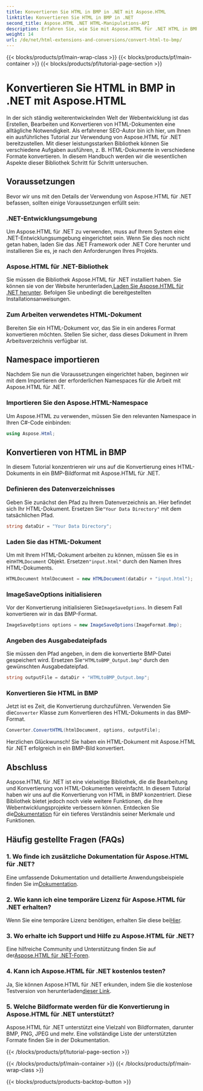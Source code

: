 ```yaml
---
title: Konvertieren Sie HTML in BMP in .NET mit Aspose.HTML
linktitle: Konvertieren Sie HTML in BMP in .NET
second_title: Aspose.HTML .NET HTML-Manipulations-API
description: Erfahren Sie, wie Sie mit Aspose.HTML für .NET HTML in BMP in .NET konvertieren. Umfassender Leitfaden für Webentwickler zur Nutzung von Aspose.HTML für .NET.
weight: 14
url: /de/net/html-extensions-and-conversions/convert-html-to-bmp/
---
```


{{< blocks/products/pf/main-wrap-class >}}
{{< blocks/products/pf/main-container >}}
{{< blocks/products/pf/tutorial-page-section >}}

# Konvertieren Sie HTML in BMP in .NET mit Aspose.HTML

In der sich ständig weiterentwickelnden Welt der Webentwicklung ist das Erstellen, Bearbeiten und Konvertieren von HTML-Dokumenten eine alltägliche Notwendigkeit. Als erfahrener SEO-Autor bin ich hier, um Ihnen ein ausführliches Tutorial zur Verwendung von Aspose.HTML für .NET bereitzustellen. Mit dieser leistungsstarken Bibliothek können Sie verschiedene Aufgaben ausführen, z. B. HTML-Dokumente in verschiedene Formate konvertieren. In diesem Handbuch werden wir die wesentlichen Aspekte dieser Bibliothek Schritt für Schritt untersuchen.

## Voraussetzungen

Bevor wir uns mit den Details der Verwendung von Aspose.HTML für .NET befassen, sollten einige Voraussetzungen erfüllt sein:

### .NET-Entwicklungsumgebung

Um Aspose.HTML für .NET zu verwenden, muss auf Ihrem System eine .NET-Entwicklungsumgebung eingerichtet sein. Wenn Sie dies noch nicht getan haben, laden Sie das .NET Framework oder .NET Core herunter und installieren Sie es, je nach den Anforderungen Ihres Projekts.

### Aspose.HTML für .NET-Bibliothek

 Sie müssen die Bibliothek Aspose.HTML für .NET installiert haben. Sie können sie von der Website herunterladen,[Laden Sie Aspose.HTML für .NET herunter](https://releases.aspose.com/html/net/). Befolgen Sie unbedingt die bereitgestellten Installationsanweisungen.

### Zum Arbeiten verwendetes HTML-Dokument

Bereiten Sie ein HTML-Dokument vor, das Sie in ein anderes Format konvertieren möchten. Stellen Sie sicher, dass dieses Dokument in Ihrem Arbeitsverzeichnis verfügbar ist.

## Namespace importieren

Nachdem Sie nun die Voraussetzungen eingerichtet haben, beginnen wir mit dem Importieren der erforderlichen Namespaces für die Arbeit mit Aspose.HTML für .NET.

### Importieren Sie den Aspose.HTML-Namespace

Um Aspose.HTML zu verwenden, müssen Sie den relevanten Namespace in Ihren C#-Code einbinden:

```csharp
using Aspose.Html;
```

## Konvertieren von HTML in BMP

In diesem Tutorial konzentrieren wir uns auf die Konvertierung eines HTML-Dokuments in ein BMP-Bildformat mit Aspose.HTML für .NET.

### Definieren des Datenverzeichnisses

 Geben Sie zunächst den Pfad zu Ihrem Datenverzeichnis an. Hier befindet sich Ihr HTML-Dokument. Ersetzen Sie`"Your Data Directory"` mit dem tatsächlichen Pfad.

```csharp
string dataDir = "Your Data Directory";
```

### Laden Sie das HTML-Dokument

 Um mit Ihrem HTML-Dokument arbeiten zu können, müssen Sie es in ein`HTMLDocument` Objekt. Ersetzen`"input.html"` durch den Namen Ihres HTML-Dokuments.

```csharp
HTMLDocument htmlDocument = new HTMLDocument(dataDir + "input.html");
```

### ImageSaveOptions initialisieren

 Vor der Konvertierung initialisieren Sie`ImageSaveOptions`. In diesem Fall konvertieren wir in das BMP-Format.

```csharp
ImageSaveOptions options = new ImageSaveOptions(ImageFormat.Bmp);
```

### Angeben des Ausgabedateipfads

 Sie müssen den Pfad angeben, in dem die konvertierte BMP-Datei gespeichert wird. Ersetzen Sie`"HTMLtoBMP_Output.bmp"` durch den gewünschten Ausgabedateipfad.

```csharp
string outputFile = dataDir + "HTMLtoBMP_Output.bmp";
```

### Konvertieren Sie HTML in BMP

 Jetzt ist es Zeit, die Konvertierung durchzuführen. Verwenden Sie die`Converter` Klasse zum Konvertieren des HTML-Dokuments in das BMP-Format.

```csharp
Converter.ConvertHTML(htmlDocument, options, outputFile);
```

Herzlichen Glückwunsch! Sie haben ein HTML-Dokument mit Aspose.HTML für .NET erfolgreich in ein BMP-Bild konvertiert.

## Abschluss

Aspose.HTML für .NET ist eine vielseitige Bibliothek, die die Bearbeitung und Konvertierung von HTML-Dokumenten vereinfacht. In diesem Tutorial haben wir uns auf die Konvertierung von HTML in BMP konzentriert. Diese Bibliothek bietet jedoch noch viele weitere Funktionen, die Ihre Webentwicklungsprojekte verbessern können. Entdecken Sie die[Dokumentation](https://reference.aspose.com/html/net/) für ein tieferes Verständnis seiner Merkmale und Funktionen.

## Häufig gestellte Fragen (FAQs)

### 1. Wo finde ich zusätzliche Dokumentation für Aspose.HTML für .NET?

 Eine umfassende Dokumentation und detaillierte Anwendungsbeispiele finden Sie im[Dokumentation](https://reference.aspose.com/html/net/).

### 2. Wie kann ich eine temporäre Lizenz für Aspose.HTML für .NET erhalten?

Wenn Sie eine temporäre Lizenz benötigen, erhalten Sie diese bei[Hier](https://purchase.aspose.com/temporary-license/).

### 3. Wo erhalte ich Support und Hilfe zu Aspose.HTML für .NET?

 Eine hilfreiche Community und Unterstützung finden Sie auf der[Aspose.HTML für .NET-Foren](https://forum.aspose.com/).

### 4. Kann ich Aspose.HTML für .NET kostenlos testen?

 Ja, Sie können Aspose.HTML für .NET erkunden, indem Sie die kostenlose Testversion von herunterladen[dieser Link](https://releases.aspose.com/).

### 5. Welche Bildformate werden für die Konvertierung in Aspose.HTML für .NET unterstützt?

Aspose.HTML für .NET unterstützt eine Vielzahl von Bildformaten, darunter BMP, PNG, JPEG und mehr. Eine vollständige Liste der unterstützten Formate finden Sie in der Dokumentation.

{{< /blocks/products/pf/tutorial-page-section >}}

{{< /blocks/products/pf/main-container >}}
{{< /blocks/products/pf/main-wrap-class >}}

{{< blocks/products/products-backtop-button >}}
